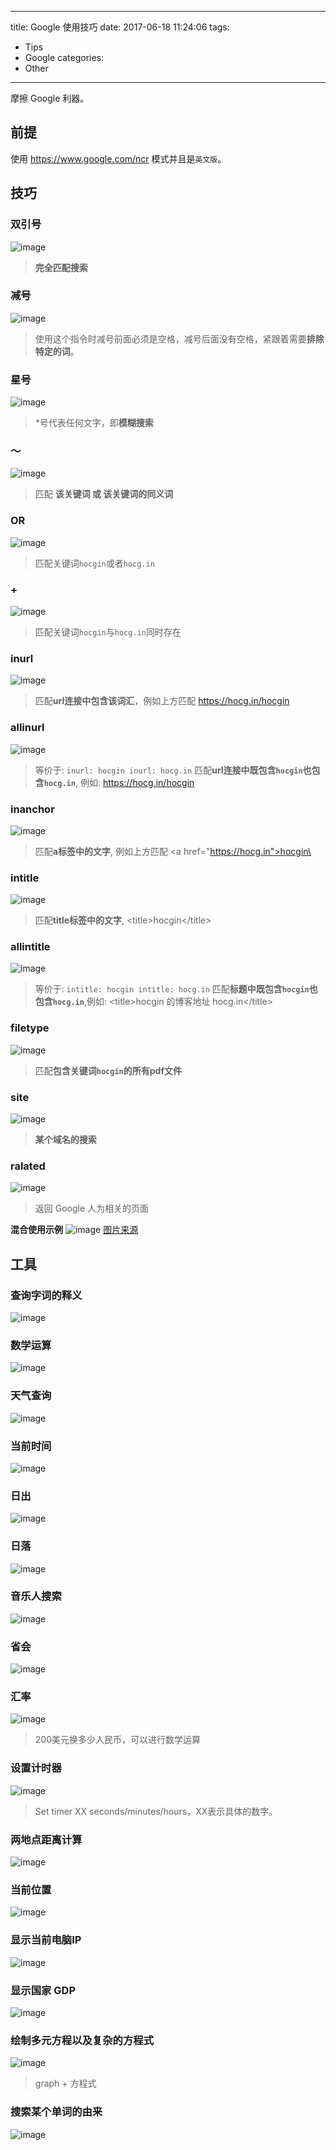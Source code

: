 ------
title: Google 使用技巧
date: 2017-06-18 11:24:06
tags:
  - Tips
  - Google
categories:
  - Other
------
摩擦 Google 利器。

<!--more-->

## 前提
使用 https://www.google.com/ncr 模式并且是`英文版`。

## 技巧
### 双引号
![image](http://cdn.hocgin.top/%E5%B1%8F%E5%B9%95%E5%BF%AB%E7%85%A7%202017-09-19%2011.44.17.png)
> **完全匹配搜索**

### 减号
![image](http://cdn.hocgin.top/%E5%B1%8F%E5%B9%95%E5%BF%AB%E7%85%A7%202017-09-19%2011.46.03.png)
> 使用这个指令时减号前面必须是空格，减号后面没有空格，紧跟着需要**排除特定的词**。

### 星号
![image](http://cdn.hocgin.top/%E5%B1%8F%E5%B9%95%E5%BF%AB%E7%85%A7%202017-09-19%2011.52.27.png)
> *号代表任何文字，即**模糊搜索**

### ～
![image](http://cdn.hocgin.top/%E5%B1%8F%E5%B9%95%E5%BF%AB%E7%85%A7%202017-09-19%2012.40.20.png)
> 匹配 **该关键词 或 该关键词的同义词**

### OR
![image](http://cdn.hocgin.top/%E5%B1%8F%E5%B9%95%E5%BF%AB%E7%85%A7%202017-09-19%2013.35.15.png)
> 匹配关键词`hocgin`或者`hocg.in`

### +
![image](http://cdn.hocgin.top/%E5%B1%8F%E5%B9%95%E5%BF%AB%E7%85%A7%202017-09-19%2013.37.40.png)
> 匹配关键词`hocgin`与`hocg.in`同时存在

### inurl
![image](http://cdn.hocgin.top/%E5%B1%8F%E5%B9%95%E5%BF%AB%E7%85%A7%202017-09-19%2011.58.08.png)
> 匹配**url连接中包含该词汇**，例如上方匹配 https://hocg.in/hocgin

### allinurl
![image](http://cdn.hocgin.top/%E5%B1%8F%E5%B9%95%E5%BF%AB%E7%85%A7%202017-09-19%2012.21.25.png)
> 等价于: `inurl: hocgin inurl: hocg.in`
> 匹配**url连接中既包含`hocgin`也包含`hocg.in`**, 例如: https://hocg.in/hocgin

### inanchor
![image](http://cdn.hocgin.top/%E5%B1%8F%E5%B9%95%E5%BF%AB%E7%85%A7%202017-09-19%2012.10.13.png)
> 匹配**a标签中的文字**, 例如上方匹配 \<a href="https://hocg.in">hocgin\</a>

### intitle
![image](http://cdn.hocgin.top/%E5%B1%8F%E5%B9%95%E5%BF%AB%E7%85%A7%202017-09-19%2012.12.39.png)
> 匹配**title标签中的文字**, \<title>hocgin\</title>

### allintitle
![image](http://cdn.hocgin.top/%E5%B1%8F%E5%B9%95%E5%BF%AB%E7%85%A7%202017-09-19%2012.17.18.png)
> 等价于: `intitle: hocgin intitle: hocg.in`
> 匹配**标题中既包含`hocgin`也包含`hocg.in`**,例如: \<title>hocgin 的博客地址 hocg.in\</title>

### filetype
![image](http://cdn.hocgin.top/%E5%B1%8F%E5%B9%95%E5%BF%AB%E7%85%A7%202017-09-19%2012.24.45.png)
> 匹配**包含关键词`hocgin`的所有pdf文件**

### site
![image](http://cdn.hocgin.top/%E5%B1%8F%E5%B9%95%E5%BF%AB%E7%85%A7%202017-09-19%2012.26.38.png)
> **某个域名的搜索**

### ralated
![image](http://cdn.hocgin.top/%E5%B1%8F%E5%B9%95%E5%BF%AB%E7%85%A7%202017-09-19%2012.36.45.png)
> 返回 Google 人为相关的页面


**混合使用示例**
![image](http://cdn.hocgin.top/%E5%B1%8F%E5%B9%95%E5%BF%AB%E7%85%A7%202017-09-19%2012.43.18.png)
[图片来源]()

## 工具
### 查询字词的释义
![image](http://cdn.hocgin.top/%E5%B1%8F%E5%B9%95%E5%BF%AB%E7%85%A7%202017-09-19%2012.50.27.png)

### 数学运算
![image](http://cdn.hocgin.top/%E5%B1%8F%E5%B9%95%E5%BF%AB%E7%85%A7%202017-09-19%2012.51.30.png)

### 天气查询
![image](http://cdn.hocgin.top/%E5%B1%8F%E5%B9%95%E5%BF%AB%E7%85%A7%202017-09-19%2012.52.39.png)

### 当前时间
![image](http://cdn.hocgin.top/%E5%B1%8F%E5%B9%95%E5%BF%AB%E7%85%A7%202017-09-19%2012.57.12.png)

### 日出
![image](http://cdn.hocgin.top/%E5%B1%8F%E5%B9%95%E5%BF%AB%E7%85%A7%202017-09-19%2012.58.31.png)

### 日落
![image](http://cdn.hocgin.top/%E5%B1%8F%E5%B9%95%E5%BF%AB%E7%85%A7%202017-09-19%2012.59.30.png)

### 音乐人搜索
![image](http://cdn.hocgin.top/%E5%B1%8F%E5%B9%95%E5%BF%AB%E7%85%A7%202017-09-19%2013.02.27.png)

### 省会
![image](http://cdn.hocgin.top/%E5%B1%8F%E5%B9%95%E5%BF%AB%E7%85%A7%202017-09-19%2013.04.05.png)

### 汇率
![image](http://cdn.hocgin.top/%E5%B1%8F%E5%B9%95%E5%BF%AB%E7%85%A7%202017-09-19%2013.08.03.png)
> 200美元换多少人民币，可以进行数学运算

### 设置计时器
![image](http://cdn.hocgin.top/%E5%B1%8F%E5%B9%95%E5%BF%AB%E7%85%A7%202017-09-19%2013.09.39.png)
> Set timer XX seconds/minutes/hours，XX表示具体的数字。

### 两地点距离计算
![image](http://cdn.hocgin.top/%E5%B1%8F%E5%B9%95%E5%BF%AB%E7%85%A7%202017-09-19%2013.11.53.png)

### 当前位置
![image](http://cdn.hocgin.top/%E5%B1%8F%E5%B9%95%E5%BF%AB%E7%85%A7%202017-09-19%2013.14.44.png)

### 显示当前电脑IP
![image](http://cdn.hocgin.top/%E5%B1%8F%E5%B9%95%E5%BF%AB%E7%85%A7%202017-09-19%2013.23.04.png)

### 显示国家 GDP
![image](http://cdn.hocgin.top/%E5%B1%8F%E5%B9%95%E5%BF%AB%E7%85%A7%202017-09-19%2013.25.31.png)

### 绘制多元方程以及复杂的方程式
![image](http://cdn.hocgin.top/%E5%B1%8F%E5%B9%95%E5%BF%AB%E7%85%A7%202017-09-19%2013.27.12.png)
> graph + 方程式

### 搜索某个单词的由来
![image](http://cdn.hocgin.top/%E5%B1%8F%E5%B9%95%E5%BF%AB%E7%85%A7%202017-09-19%2013.31.02.png)
